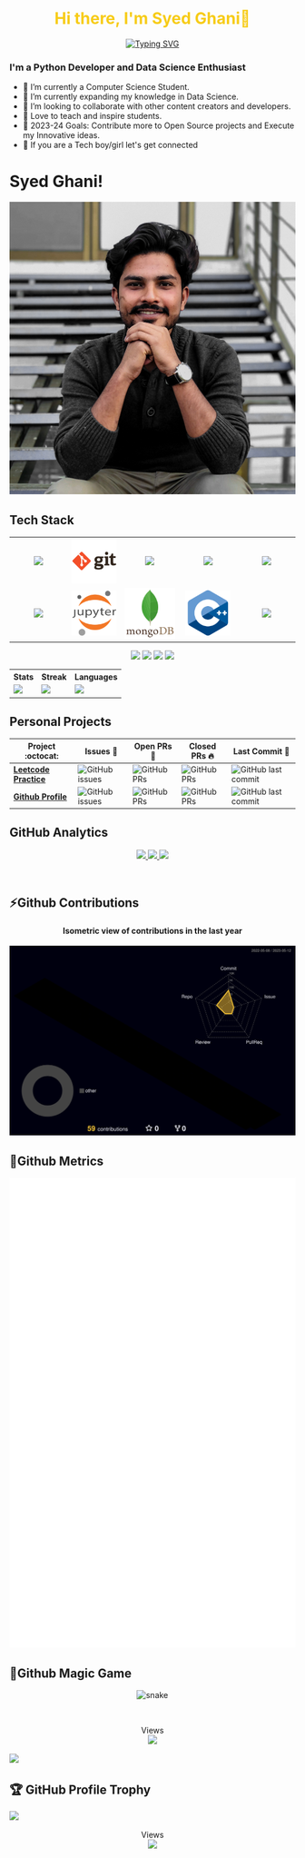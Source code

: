 <body>
  <div align="center">
    <h1 style="color: #F7CC18FF;">Hi there, I'm Syed Ghani👋<a href="#"></a></h1>
  </div>
  <p align="center">
    <a href="https://git.io/typing-svg">
      <img src="https://readme-typing-svg.herokuapp.com?font=sans-serif+fonts&weight=800&size=24&duration=2000&pause=1000&color=F7CC18&center=true&vCenter=true&width=435&lines=Python+Developer;Computer+Scientist;Tech+Enthuist;Data+Scientist" alt="Typing SVG" />
    </a>
  </p>


  <h3>I'm a Python Developer and Data Science Enthusiast</h3>
  <ul>
    <li>🔭 I’m currently a Computer Science Student.</li>
    <li>🌱 I’m currently expanding my knowledge in Data Science.</li>
    <li>👯 I’m looking to collaborate with other content creators and developers.</li>
    <li>📢 Love to teach and inspire students.</li>
    <li>🥅 2023-24 Goals: Contribute more to Open Source projects and Execute my Innovative ideas.</li>
    <li>💎 If you are a Tech boy/girl let's get connected</li>
  </ul>
 <h1>Syed Ghani!</h3>
 <ul>
 </ul>
	
	
![Syed Ghani](Syed_Ghani.jpg "Syed Ghani")
	
<h2>Tech Stack</h2>

<table>
<tr>
<td align='center'>
<img src="https://www.jing.fm/clipimg/full/53-537670_python-png-file-python-logo-png.png"  width="100">
</td>
<td align='center'>
<img src="https://github.com/devicons/devicon/blob/master/icons/git/git-original-wordmark.svg" width="100">
</td>
<td align='center' width="200">
<img src="https://www.djangoproject.com/m/img/logos/django-logo-negative.png">
</td>
<td align='center' width="200">
<img src="https://www.vectorlogo.zone/logos/heroku/heroku-ar21.svg">
</td>
<td align='center' width="200">
<img src="https://github.com/bestofjs/bestofjs-webui/blob/master/public/logos/vscode.svg" width="80">
</td>
</tr>
<tr>	
<td align='center' width="200">
<img src="https://download.logo.wine/logo/MySQL/MySQL-Logo.wine.png">
</td>
<td align='center' width="200">
<img src="https://github.com/devicons/devicon/blob/master/icons/jupyter/jupyter-original-wordmark.svg" width="90">
</td>
<td align='center' width="200">
<img src="https://github.com/devicons/devicon/blob/master/icons/mongodb/mongodb-original-wordmark.svg" width="90">
</td>
<td align='center' width="200">
<img src="https://github.com/devicons/devicon/blob/master/icons/cplusplus/cplusplus-original.svg" width="80">
</td>
<td align='center' width="200">
  <img src="https://raw.githubusercontent.com/simple-icons/simple-icons/develop/icons/pycharm.svg" width="80">
</td>
</tr>
</table>
<p align="center">
  <a href="https://www.linkedin.com/in/syed-ghani-357ba4234/"><img src="https://img.shields.io/badge/-Syed%20Ghani-0077B5?style=flat&logo=Linkedin&logoColor=white"/></a>
  <a href="mailto:syedghani001@gmail.com"><img src="https://img.shields.io/badge/-syedghani001@gmail.com-D14836?style=flat&logo=Gmail&logoColor=white"/></a>
  <a href="https://www.instagram.com/syed_ghani_001?igshid=YmMyMTA2M2Y="><img src="https://img.shields.io/badge/-@Syed_Ghani-E4405F?style=flat&logo=Instagram&logoColor=white"/></a>
  <a href="https://leetcode.com/syedghani/"><img src="https://img.shields.io/badge/-/syedghani-e8b519?style=flat&logo=leetcode&logoColor=black"/></a>
</p>

<table>
  <tr>
    <th>Stats</th>
    <th>Streak</th>
    <th>Languages</th>
  </tr>
  <tr>
    <td><img src="https://github-profile-summary-cards.vercel.app/api/cards/stats?username=sghani001&theme=gruvbox"/></td>
    <td><a href="https://git.io/streak-stats"><img src="https://streak-stats.demolab.com/?user=sghani001&theme=gruvbox&hide_border=true&border_radius=32&date_format=j%20M%5B%20Y%5D&ring=888888"/></a></td>
    <td><img src="https://github-profile-summary-cards.vercel.app/api/cards/repos-per-language?username=sghani001&theme=gruvbox"/></td>
  </tr>
</table>
	

	
## Personal Projects

| Project :octocat: | Issues :bug: | Open PRs :bell: | Closed PRs :fire: | Last Commit 🚩 |
| ----------------- | ------------- | ---------------- | ------------------ | -------------- |
| [**Leetcode Practice**](https://github.com/sghani001/Leetcode) | ![GitHub issues](https://img.shields.io/github/issues/sghani001/Leetcode?color=green&logo=github&style=flat) | ![GitHub PRs](https://img.shields.io/github/issues-pr/sghani001/Leetcode?style=flat&logo=github) | ![GitHub PRs](https://img.shields.io/github/issues-pr-closed/sghani001/Leetcode?style=flat&color=critical&logo=github) | ![GitHub last commit](https://img.shields.io/github/last-commit/sghani001/Leetcode?color=blue&logo=github&style=flat) |
| [**Github Profile**](https://github.com/sghani001/sghani001) | ![GitHub issues](https://img.shields.io/github/issues/sghani001/sghani001?color=green&logo=github&style=flat) | ![GitHub PRs](https://img.shields.io/github/issues-pr/sghani001/sghani001?style=flat&logo=github) | ![GitHub PRs](https://img.shields.io/github/issues-pr-closed/sghani001/sghani001?style=flat&color=critical&logo=github) | ![GitHub last commit](https://img.shields.io/github/last-commit/sghani001/sghani001?color=blue&logo=github&style=flat) |



<h2>GitHub Analytics
 </h2>

<p align="center">
<a href="https://github.com/sghani001">
  <img height="180em" src="https://github-readme-stats.vercel.app/api?username=sghani001&show_icons=true&theme=algolia&include_all_commits=true&count_private=true"/>
  <img height="180em" src="https://github-readme-stats-eight-theta.vercel.app/api/top-langs/?username=sghani001&layout=compact&langs_count=8&theme=algolia"/>
</a>
  <img width="70%" src="https://github-readme-streak-stats.herokuapp.com/?user=sghani001&show_icons=true&locale=en&layout=demo&theme=algolia" />
</p>
</p>
<br>


## ⚡️Github Contributions

<h4 align="center">Isometric view of contributions in the last year</h4>

<p align="center">
  <a href="./profile-3d-contrib/profile-night-rainbow.svg">
    <img width="900" src="./profile-3d-contrib/profile-night-rainbow.svg" alt="Isometric view of contributions in the last year">
  </a>
</p>


## 🚀Github Metrics

<p align="center">
    <img width="625em" src="https://github.com/sghani001/sghani001/blob/main/github-metrics.svg" />
</p>
    
## 🐛Github Magic Game

<p align="center">
  <img src="https://github.com/sghani001/sghani001/raw/output/github-contribution-grid-snake.svg" alt="snake">
</p>

<br>

<p align="center"> 
  Views<br>
  <img src="https://profile-counter.glitch.me/sghani001/count.svg">
</p>
		
![](https://hit.yhype.me/github/profile?user_id=50300882)

<h2 >🏆 GitHub Profile Trophy</h2>
<p>
<a href="https://github.com/sghani001">
  <img src="https://github-profile-trophy.vercel.app/?username=sghani001&theme=matrix&column=8&margin-w=15&margin-h=15"/>

</a>
</p>
<p align="center"> 
  Views<br>
  <img src="https://profile-counter.glitch.me/sghani001/count.svg" />
</p>
